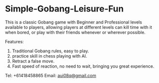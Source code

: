 # Simple-Gobang-Leisure-Fun

This is a classic Gobang game with Beginner and Professional  levels available to players, allowing players at different levels can kill time with it when bored, or play with their friends whenever or wherever possible.

Features:
1) Traditional Gobang rules, easy to play.
2) practice skill in chess playing with AI.
3) Retract a false move.
4) Fast speed of reaction, no need to wait, bringing you great experience.

Tel: +61418458865
Email: aui08q@gmail.com
